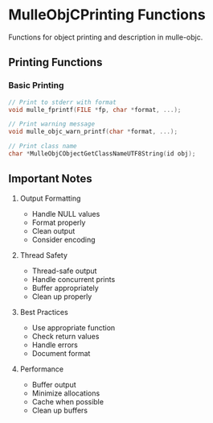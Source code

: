 # MulleObjCPrinting Functions

Functions for object printing and description in mulle-objc.

## Printing Functions

### Basic Printing
```c
// Print to stderr with format
void mulle_fprintf(FILE *fp, char *format, ...);

// Print warning message
void mulle_objc_warn_printf(char *format, ...);

// Print class name
char *MulleObjCObjectGetClassNameUTF8String(id obj);
```

## Important Notes

1. Output Formatting
   - Handle NULL values
   - Format properly
   - Clean output
   - Consider encoding

2. Thread Safety
   - Thread-safe output
   - Handle concurrent prints
   - Buffer appropriately
   - Clean up properly

3. Best Practices
   - Use appropriate function
   - Check return values
   - Handle errors
   - Document format

4. Performance
   - Buffer output
   - Minimize allocations
   - Cache when possible
   - Clean up buffers
